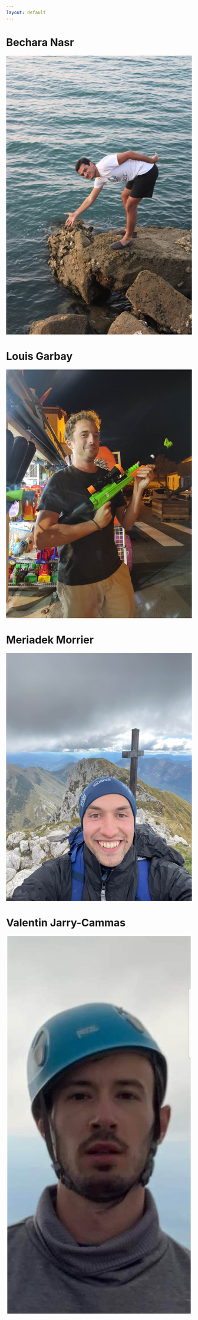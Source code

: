 ```yaml
---
layout: default
---
```


# Bechara Nasr

<html>
<p align='center'>
<img src="images/bech.jpg" />
</p>
</html>

# Louis Garbay

<html>
<p align='center'>
<img src="images/louis.jpg" />
</p>
</html>

# Meriadek Morrier

<html>
<p align='center'>
<img src="images/meriadec.jpg" />
</p>
</html>

# Valentin Jarry-Cammas

<html>
<p align='center'>
<img src="images/val.jpg" />
</p>
</html>